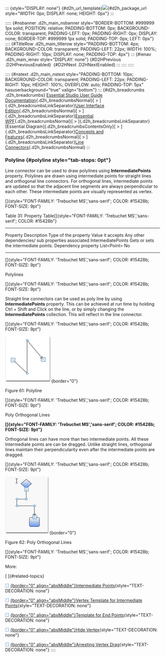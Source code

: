 ::: {style="DISPLAY: none"}
[](ms-xhelp:///?Id=d2h_url_template){#d2h_url_template}![](!package_url!){#d2h_package_url style="WIDTH: 0px; DISPLAY: none; HEIGHT: 0px"}
:::

::::: {#nsbanner .d2h_main_nsbanner style="BORDER-BOTTOM: #999999 1px solid; POSITION: relative; PADDING-BOTTOM: 0px; BACKGROUND-COLOR: transparent; PADDING-LEFT: 0px; PADDING-RIGHT: 0px; DISPLAY: none; BORDER-TOP: #999999 1px solid; PADDING-TOP: 0px; LEFT: 0px"}
:::: {#TitleRow .d2h_main_titlerow style="PADDING-BOTTOM: 4px; BACKGROUND-COLOR: transparent; PADDING-LEFT: 22px; WIDTH: 100%; PADDING-RIGHT: 10px; DISPLAY: none; PADDING-TOP: 4px"}
::: {#ienav .d2h_main_ienav style="DISPLAY: none"}
[](ms-xhelp:///?Id=8a533cdc-395c-4682-a954-eaf991d31703){#D2HPrevious .D2HPreviousEnabled}  [](ms-xhelp:///?Id=5110ceb2-6d33-4d78-a38e-bc4f398f7b5b){#D2HNext .D2HNextEnabled}
:::
::::
:::::

:::: {#nstext .d2h_main_nstext style="PADDING-BOTTOM: 10px; BACKGROUND-COLOR: transparent; PADDING-LEFT: 22px; PADDING-RIGHT: 10px; HEIGHT: 100%; OVERFLOW: auto; PADDING-TOP: 5px" hasuserbackground="true" valign="bottom"}
::: {#d2h_breadcrumbs .d2h_breadcrumbs}
[Essential Studio User Guide Documentation](ms-xhelp:///?Id=12457748-09e3-4d74-a240-8e049cedf030){.d2h_breadcrumbsNormal}[ \> ]{.d2h_breadcrumbsLinkSeparator}[User Interface Edition](ms-xhelp:///?Id=c29296b7-531c-413b-a0ec-488ca1f7f669){.d2h_breadcrumbsNormal}[ \> ]{.d2h_breadcrumbsLinkSeparator}[Essential WPF](ms-xhelp:///?Id=7f4f82c5-151c-4262-94d0-75c4626c77bc){.d2h_breadcrumbsNormal}[ \> ]{.d2h_breadcrumbsLinkSeparator}[Essential Diagram]{.d2h_breadcrumbsContentsOnly}[ \> ]{.d2h_breadcrumbsLinkSeparator}[Concepts and Features](ms-xhelp:///?Id=8625d466-6e21-495a-b811-4ecee754da81){.d2h_breadcrumbsNormal}[ \> ]{.d2h_breadcrumbsLinkSeparator}[Line Connectors](ms-xhelp:///?Id=aa573b6b-29bb-4c85-aa22-7ebc69ffbdcc){.d2h_breadcrumbsNormal}
:::

### Polyline {#polyline style="tab-stops: 0pt"}

Line connector can be used to draw polylines using **IntermediatePoints** property. Polylines are drawn using intermediate points for straight lines and orthogonal line connectors. For orthogonal lines, intermediate points are updated so that the adjacent line segments are always perpendicular to each other. These intermediate points are visually represented as vertex.

[]{style="FONT-FAMILY: 'Trebuchet MS','sans-serif'; COLOR: #15428b; FONT-SIZE: 9pt"} 

Table 31: Property Table[]{style="FONT-FAMILY: 'Trebuchet MS','sans-serif'; COLOR: #15428b"}

  -------------------- --------------------------------------- ---------------------- ------------------ ---------------------------------------------------
  Property             Description                             Type of the property   Value it accepts   Any other dependencies/ sub properties associated
  IntermediatePoints   Gets or sets the intermediate points.   Dependency property    List\<Point\>      No
  -------------------- --------------------------------------- ---------------------- ------------------ ---------------------------------------------------

[]{style="FONT-FAMILY: 'Trebuchet MS','sans-serif'; COLOR: #15428b; FONT-SIZE: 9pt"} 

Polylines

[]{style="FONT-FAMILY: 'Trebuchet MS','sans-serif'; COLOR: #15428b; FONT-SIZE: 9pt"} 

Straight line connectors can be used as poly line by using **IntermediatePoints** property. This can be achieved at run time by holding Ctrl + Shift and Click on the line, or by simply changing the **IntermediatePoints** collection. This will reflect in the line connector.

[]{style="FONT-FAMILY: 'Trebuchet MS','sans-serif'; COLOR: #15428b; FONT-SIZE: 9pt"} 

![](ImagesExt/image82_67.jpg){border="0"}

Figure 61: Polyline

[]{style="FONT-FAMILY: 'Trebuchet MS','sans-serif'; COLOR: #15428b; FONT-SIZE: 9pt"} 

Poly Orthogonal Lines

**[]{style="FONT-FAMILY: 'Trebuchet MS','sans-serif'; COLOR: #15428b; FONT-SIZE: 9pt"}** 

Orthogonal lines can have more than two intermediate points. All these Intermediate points are can be dragged. Unlike straight lines, orthogonal lines maintain their perpendicularity even after the intermediate points are dragged.

[]{style="FONT-FAMILY: 'Trebuchet MS','sans-serif'; COLOR: #15428b; FONT-SIZE: 9pt"} 

![](ImagesExt/image82_68.jpg){border="0"}

Figure 62: Poly Orthogonal Lines

[]{style="FONT-FAMILY: 'Trebuchet MS','sans-serif'; COLOR: #15428b; FONT-SIZE: 9pt"} 

More:

[ ]{#related-topics}

[![](button.gif){border="0" align="absMiddle"}Intermediate Points](ms-xhelp:///?Id=20b40559-da0b-4975-bb81-8aabdbc03fc2){style="TEXT-DECORATION: none"}

[![](button.gif){border="0" align="absMiddle"}Vertex Template for Intermediate Points](ms-xhelp:///?Id=4ffe6bfd-1e60-41cb-a11b-dd2c981e1117){style="TEXT-DECORATION: none"}

[![](button.gif){border="0" align="absMiddle"}Template for End Points](ms-xhelp:///?Id=ca6a3548-8090-4d2c-87ad-c2752c9a9eec){style="TEXT-DECORATION: none"}

[![](button.gif){border="0" align="absMiddle"}Hide Vertex](ms-xhelp:///?Id=55f241b5-ebec-44a2-8baa-d6b7e014b35f){style="TEXT-DECORATION: none"}

[![](button.gif){border="0" align="absMiddle"}Arresting Vertex Drag](ms-xhelp:///?Id=c8d895fb-82fe-42c6-bd83-0da52fd66fe9){style="TEXT-DECORATION: none"}
::::
